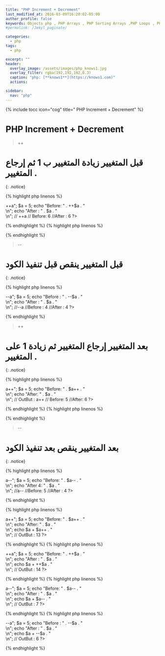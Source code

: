 ```yaml
---
title: "PHP Increment + Decrement"
last_modified_at: 2016-03-09T16:20:02-05:00
author_profile: false
keywords: Objects php , PHP Arrays , PHP Sorting Arrays ,PHP Loops , PHP Introduction
#permalink: /Jekyl_paginate/

categories:
  - php
tags:
  - php

excerpt: ""
header:
  overlay_image: /assets/images/php_knows1.jpg
  overlay_filter: rgba(192,192,192,0.3)
  caption: "php: [**knows1**](https://knows1.com)"
  actions:

sidebar:
  nav: "php"
---
```

{% include tocc icon="cog" title=" PHP Increment + Decrement" %}

# PHP Increment + Decrement

> ++
# قبل المتغيير زيادة المتغيير ب 1 ثم إرجاع المتغيير  .
{: .notice}

{% highlight php linenos %}
<?php
echo "<h3>++a</h3>";
$a = 5;
echo "Before: " . ++$a . "<br />\n";
echo "After : " . $a . "<br />\n";
// ++a
// Before: 6
//After : 6
?>
{% endhighlight %}
{% highlight php linenos %}
<?php
$knows1 = 0;
$knows2 = 5;
$knows3 = 5;

echo  ++$knows1;
echo  ++$knows2;
echo  ++$knows3;
// Outbot = 166
 ?>
{% endhighlight %}

> --
# قبل المتغيير ينقص قبل تنفيذ الكود
{: .notice}

{% highlight php linenos %}
<?php
echo "<h3>--a</h3>";
$a = 5;
echo "Before : " . --$a . "<br />\n";
echo "After : " . $a . "<br />\n";
//--a
//Before : 4
//After : 4
?>
{% endhighlight %}


> ++
#  بعد المتغيير إرجاع المتغيير ثم زيادة 1 على المتغيير  .
{: .notice}

{% highlight php linenos %}
<?php
echo "<h3>a++</h3>";
$a = 5;
echo "Before: " . $a++ . "<br />\n";
echo "After: " . $a . "<br />\n";
// OutBut : a++
// Before: 5
//After: 6
?>
{% endhighlight %}
{% highlight php linenos %}
<?php
$knows1 = 0;
$knows2 = 5;
$knows3 = 5;

echo  $knows1++;
echo  $knows2++;
echo  $knows3++;
// Outbot = 055
 ?>
{% endhighlight %}
> --
# بعد المتغيير ينقص بعد تنفيذ الكود
{: .notice}

{% highlight php linenos %}
<?php
echo "<h3>a--</h3>";
$a = 5;
echo "Before: " . $a-- . "<br />\n";
echo "After 4: " . $a . "<br />\n";
//a--
//Before: 5
//After : 4
?>
{% endhighlight %}


{% highlight php linenos %}
<?php
echo "<h3>a++</h3>";
$a = 5;
echo "Before: " . $a++ . "<br />\n";
echo "After: " . $a . "<br />\n";
echo $a + $a++ . "<br />\n";
// OutBut  : 13

?>
{% endhighlight %}
{% highlight php linenos %}
<?php
echo "<h3>++a</h3>";
$a = 5;
echo "Before: " . ++$a . "<br />\n";
echo "After : " . $a . "<br />\n";
echo $a + ++$a . "<br />\n";
// OutBut : 14
?>
{% endhighlight %}
{% highlight php linenos %}
<?php
echo "<h3>a--</h3>";
$a = 5;
echo "Before: " . $a-- . "<br />\n";
echo "After : " . $a . "<br />\n";
echo $a + $a-- . "<br />\n";
// OutBut : 7
?>
{% endhighlight %}
{% highlight php linenos %}
<?php
echo "<h3>--a</h3>";
$a = 5;
echo "Before : " . --$a . "<br />\n";
echo "After : " . $a . "<br />\n";
echo $a + --$a . "<br />\n";
// OutBut : 6
?>
{% endhighlight %}
